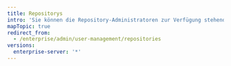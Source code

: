 ```yaml
---
title: Repositorys
intro: 'Sie können die Repository-Administratoren zur Verfügung stehenden Einstellungen auf Ihrer {{ site.data.variables.product.prodname_ghe_server }}-Appliance verwalten.'
mapTopic: true
redirect_from:
  - /enterprise/admin/user-management/repositories
versions:
  enterprise-server: '*'
---
```


